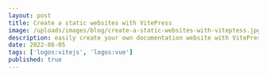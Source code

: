 ```yaml
---
layout: post
title: Create a static websites with VitePress
image: /uploads/images/blog/create-a-static-websites-with-viteptess.jpg
description: easily create your own documentation website with VitePress - Vite & Vue powered static site generator
date: 2022-06-05
tags: ['logos:vitejs', 'logos:vue']
published: true
---
```

